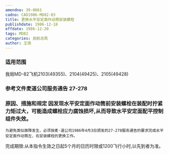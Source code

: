 ```yaml
---
amendno: 39-0061
cadno: CAD1986-MD82-03
title: 更换水平安定面作动筒安装螺栓
publishdate: 1986-12-18
effdate: 1986-12-20
tags: MD82
categories: 民航总局
author: 王扬
---
```


### 适用范围 
我局MD-82飞机2103(49355)、2104(49425)、2105(49428)

### 参考文件麦道公司服务通告 27-278

### 原因、措施和规定 因发现水平安定面作动筒前安装螺栓在装配时拧紧力矩过大，可能造成螺栓应力腐蚀损坏,从而导致水平安定面配平控制组件失效。 
    为避免类似故障发生，必须按麦·道公司1986年4月3日颁发的27-278服务通告的要求完成水平安定面作动筒左、右安装螺栓的更换工作。 
完成期限:从本指令生效之日起5个月的日历时限或1200飞行小时,以先到者为准。
